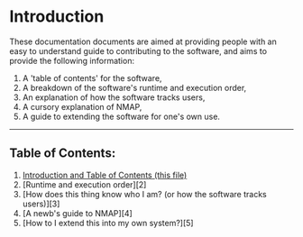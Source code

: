 # Introduction

These documentation documents are aimed at providing people with an easy to
understand guide to contributing to the software, and aims to provide the
following information:

1. A 'table of contents' for the software,
2. A breakdown of the software's runtime and execution order,
3. An explanation of how the software tracks users,
4. A cursory explanation of NMAP,
5. A guide to extending the software for one's own use.

---

## Table of Contents:

1. [Introduction and Table of Contents (this file)][1]
2. [Runtime and execution order][2]
3. [How does this thing know who I am? (or how the software tracks users)][3]
4. [A newb's guide to NMAP][4]
5. [How to I extend this into my own system?][5]


[1]: ../docs/Intro.md
